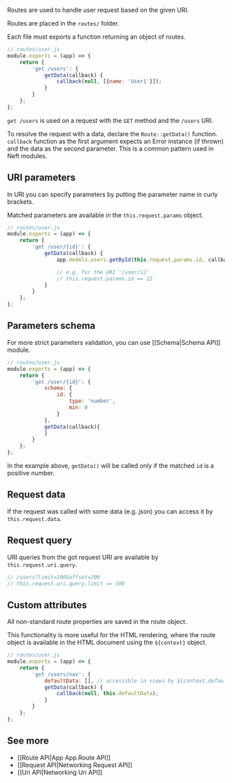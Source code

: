 Routes are used to handle user request based on the given URI.

Routes are placed in the `routes/` folder.

Each file must exports a function returning an object of routes.

```javascript
// routes/user.js
module.exports = (app) => {
    return {
        'get /users': {
            getData(callback) {
                callback(null, [{name: 'User1'}]);
            }
        }
    };
};
```

`get /users` is used on a request with the `GET` method and the `/users` URI.

To resolve the request with a data, declare the `Route::getData()` function.
`callback` function as the first argument expects an Error instance (if thrown) and the data as the second parameter.
This is a common pattern used in Neft modules.

## URI parameters

In URI you can specify parameters by putting the parameter name in curly brackets.

Matched parameters are available in the `this.request.params` object.

```javascript
// routes/user.js
module.exports = (app) => {
    return {
        'get /user/{id}': {
            getData(callback) {
                app.models.users.getById(this.request.params.id, callback);

                // e.g. for the URI '/user/12'
                // this.request.params.id == 12
            }
        }
    };
};
```

## Parameters schema

For more strict parameters validation, you can use [[Schema|Schema API]] module.

```javascript
// routes/user.js
module.exports = (app) => {
    return {
        'get /user/{id}': {
            schema: {
                id: {
                    type: 'number',
                    min: 0
                }
            },
            getData(callback){
            }
        }
    };
};
```

In the example above, `getData()` will be called only if the matched `id` is a positive number.

## Request data

If the request was called with some data (e.g. json) you can access it by `this.request.data`.

## Request query

URI queries from the got request URI are available by `this.request.uri.query`.

```javascript
// /users?limit=100&offset=200
// this.request.uri.query.limit == 100
```

## Custom attributes

All non-standard route properties are saved in the route object.

This functionality is more useful for the HTML rendering, where the route object is available in the HTML document using the `${context}` object.

```javascript
// routes/user.js
module.exports = (app) => {
    return {
        'get /users/nav': {
            defaultData: [], // accessible in views by ${context.defaultData}
            getData(callback) {
                callback(null, this.defaultData);
            }
        }
    };
};
```

## See more
- [[Route API|App App.Route API]]
- [[Request API|Networking Request API]]
- [[Uri API|Networking Uri API]]